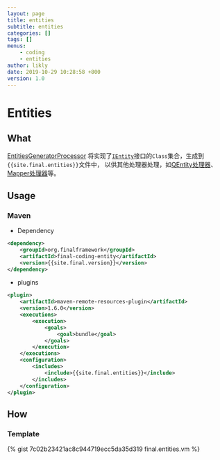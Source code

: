 ```yaml
---
layout: page
title: entities
subtitle: entities
categories: []
tags: []
menus:
    - coding
    - entities
author: likly
date: 2019-10-29 10:28:58 +800
version: 1.0
---
```


# Entities

## What

[EntitiesGeneratorProcessor](/final-coding/final-coding-entity/src/main/java/org/finalframework/coding/entity/EntitiesGeneratorProcessor.java)
将实现了[`IEntity`](/final-data/final-data-context/src/main/java/org/finalframework/data/entity/IEntity.java)接口的`Class`集合，生成到`{{site.final.entities}}`文件中，
以供其他处理器处理，如[QEntity处理器](entities.md)、[Mapper处理器](mapper.md)等。

## Usage

### Maven

* Dependency

```xml
<dependency>
    <groupId>org.finalframework</groupId>
    <artifactId>final-coding-entity</artifactId>
    <version>{{site.final.version}}</version>
</dependency>
```

* plugins

```xml
<plugin>
    <artifactId>maven-remote-resources-plugin</artifactId>
    <version>1.6.0</version>
    <executions>
        <execution>
            <goals>
                <goal>bundle</goal>
            </goals>
        </execution>
    </executions>
    <configuration>
        <includes>
            <include>{{site.final.entities}}</include>
        </includes>
    </configuration>
</plugin>
```

## How

### Template

{% gist 7c02b23421ac8c944719ecc5da35d319 final.entities.vm %}